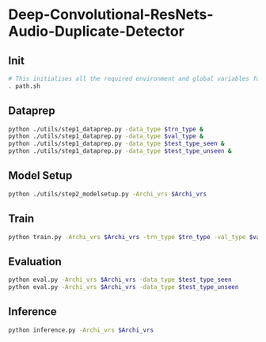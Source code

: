 # Deep-Convolutional-ResNets-Audio-Duplicate-Detector

## Init
```bash
# This initialises all the required environment and global variables for the following scripts.
. path.sh
```

## Dataprep
```bash
python ./utils/step1_dataprep.py -data_type $trn_type &
python ./utils/step1_dataprep.py -data_type $val_type &
python ./utils/step1_dataprep.py -data_type $test_type_seen &
python ./utils/step1_dataprep.py -data_type $test_type_unseen &
```

## Model Setup
```bash
python ./utils/step2_modelsetup.py -Archi_vrs $Archi_vrs
```

## Train
```bash
python train.py -Archi_vrs $Archi_vrs -trn_type $trn_type -val_type $val_type
```

## Evaluation
```bash
python eval.py -Archi_vrs $Archi_vrs -data_type $test_type_seen
python eval.py -Archi_vrs $Archi_vrs -data_type $test_type_unseen
```

## Inference
```bash
python inference.py -Archi_vrs $Archi_vrs
```

